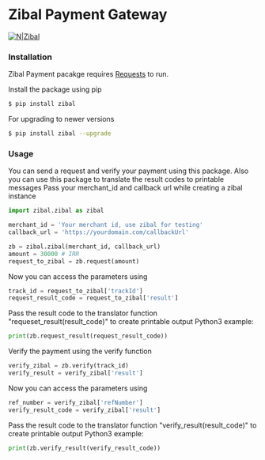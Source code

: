 # Zibal Payment Gateway

[![N|Zibal](https://github.com/zibalco/zibal-opencart-v2.3/raw/master/admin/view/image/payment/zibal.png)](https://github.com/zibalco/zibal-opencart-v2.3/raw/master/admin/view/image/payment/zibal.png)



### Installation

Zibal Payment pacakge requires [Requests](https://pypi.org/project/requests/) to run.

Install the package using pip

```sh
$ pip install zibal
```

For upgrading to newer versions

```sh
$ pip install zibal --upgrade
```

### Usage

You can send a request and verify your payment using this package. Also you can use this package to translate the result codes to printable messages
Pass your merchant_id and callback url while creating a zibal instance

```python
import zibal.zibal as zibal

merchant_id = 'Your merchant id, use zibal for testing'
callback_url = 'https://yourdomain.com/callbackUrl'

zb = zibal.zibal(merchant_id, callback_url)
amount = 30000 # IRR
request_to_zibal = zb.request(amount)
```

Now you can access the parameters using
```python
track_id = request_to_zibal['trackId']
request_result_code = request_to_zibal['result']
```
Pass the result code to the translator function "requeset_result(result_code)" to create printable output
Python3 example:
```python
print(zb.request_result(request_result_code))
```
Verify the payment using the verify function
```python
verify_zibal = zb.verify(track_id)
verify_result = verify_zibal['result']
```
Now you can access the parameters using
```python
ref_number = verify_zibal['refNumber']
verify_result_code = verify_zibal['result']
```
Pass the result code to the translator function "verify_result(result_code)" to create printable output
Python3 example:
```python
print(zb.verify_result(verify_result_code))
```
